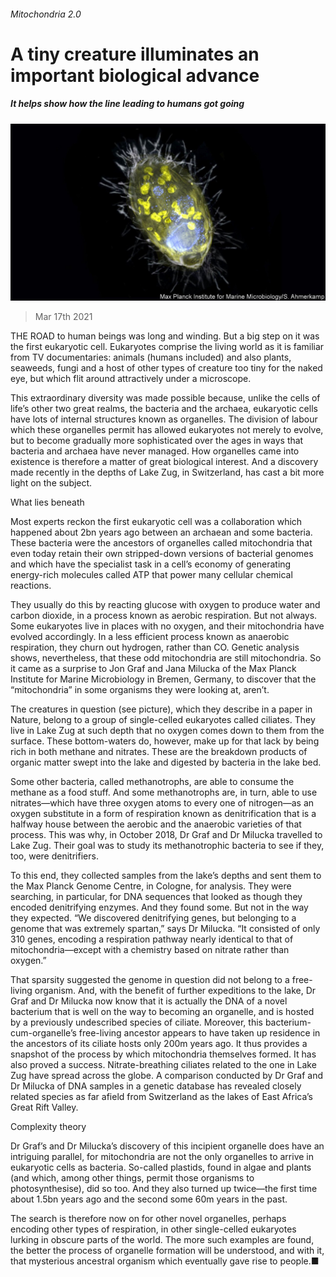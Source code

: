 ###### Mitochondria 2.0

# A tiny creature illuminates an important biological advance 

##### It helps show how the line leading to humans got going 

![image](images/20210320_stp504.jpg) 

> Mar 17th 2021 


THE ROAD to human beings was long and winding. But a big step on it was the first eukaryotic cell. Eukaryotes comprise the living world as it is familiar from TV documentaries: animals (humans included) and also plants, seaweeds, fungi and a host of other types of creature too tiny for the naked eye, but which flit around attractively under a microscope.


This extraordinary diversity was made possible because, unlike the cells of life’s other two great realms, the bacteria and the archaea, eukaryotic cells have lots of internal structures known as organelles. The division of labour which these organelles permit has allowed eukaryotes not merely to evolve, but to become gradually more sophisticated over the ages in ways that bacteria and archaea have never managed. How organelles came into existence is therefore a matter of great biological interest. And a discovery made recently in the depths of Lake Zug, in Switzerland, has cast a bit more light on the subject.


What lies beneath


Most experts reckon the first eukaryotic cell was a collaboration which happened about 2bn years ago between an archaean and some bacteria. These bacteria were the ancestors of organelles called mitochondria that even today retain their own stripped-down versions of bacterial genomes and which have the specialist task in a cell’s economy of generating energy-rich molecules called ATP that power many cellular chemical reactions.


They usually do this by reacting glucose with oxygen to produce water and carbon dioxide, in a process known as aerobic respiration. But not always. Some eukaryotes live in places with no oxygen, and their mitochondria have evolved accordingly. In a less efficient process known as anaerobic respiration, they churn out hydrogen, rather than CO. Genetic analysis shows, nevertheless, that these odd mitochondria are still mitochondria. So it came as a surprise to Jon Graf and Jana Milucka of the Max Planck Institute for Marine Microbiology in Bremen, Germany, to discover that the “mitochondria” in some organisms they were looking at, aren’t.


The creatures in question (see picture), which they describe in a paper in Nature, belong to a group of single-celled eukaryotes called ciliates. They live in Lake Zug at such depth that no oxygen comes down to them from the surface. These bottom-waters do, however, make up for that lack by being rich in both methane and nitrates. These are the breakdown products of organic matter swept into the lake and digested by bacteria in the lake bed.


Some other bacteria, called methanotrophs, are able to consume the methane as a food stuff. And some methanotrophs are, in turn, able to use nitrates—which have three oxygen atoms to every one of nitrogen—as an oxygen substitute in a form of respiration known as denitrification that is a halfway house between the aerobic and the anaerobic varieties of that process. This was why, in October 2018, Dr Graf and Dr Milucka travelled to Lake Zug. Their goal was to study its methanotrophic bacteria to see if they, too, were denitrifiers.


To this end, they collected samples from the lake’s depths and sent them to the Max Planck Genome Centre, in Cologne, for analysis. They were searching, in particular, for DNA sequences that looked as though they encoded denitrifying enzymes. And they found some. But not in the way they expected. “We discovered denitrifying genes, but belonging to a genome that was extremely spartan,” says Dr Milucka. “It consisted of only 310 genes, encoding a respiration pathway nearly identical to that of mitochondria—except with a chemistry based on nitrate rather than oxygen.”


That sparsity suggested the genome in question did not belong to a free-living organism. And, with the benefit of further expeditions to the lake, Dr Graf and Dr Milucka now know that it is actually the DNA of a novel bacterium that is well on the way to becoming an organelle, and is hosted by a previously undescribed species of ciliate. Moreover, this bacterium-cum-organelle’s free-living ancestor appears to have taken up residence in the ancestors of its ciliate hosts only 200m years ago. It thus provides a snapshot of the process by which mitochondria themselves formed. It has also proved a success. Nitrate-breathing ciliates related to the one in Lake Zug have spread across the globe. A comparison conducted by Dr Graf and Dr Milucka of DNA samples in a genetic database has revealed closely related species as far afield from Switzerland as the lakes of East Africa’s Great Rift Valley.

Complexity theory


Dr Graf’s and Dr Milucka’s discovery of this incipient organelle does have an intriguing parallel, for mitochondria are not the only organelles to arrive in eukaryotic cells as bacteria. So-called plastids, found in algae and plants (and which, among other things, permit those organisms to photosynthesise), did so too. And they also turned up twice—the first time about 1.5bn years ago and the second some 60m years in the past.


The search is therefore now on for other novel organelles, perhaps encoding other types of respiration, in other single-celled eukaryotes lurking in obscure parts of the world. The more such examples are found, the better the process of organelle formation will be understood, and with it, that mysterious ancestral organism which eventually gave rise to people.■

